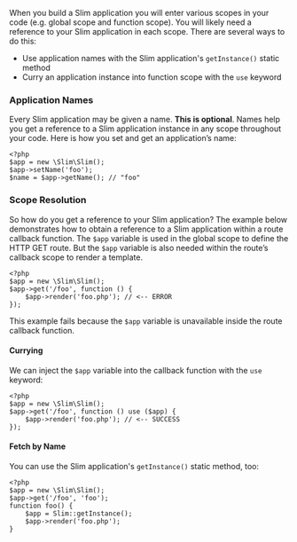 When you build a Slim application you will enter various scopes in your code (e.g. global scope and function scope).
You will likely need a reference to your Slim application in each scope. There are several ways to do this:

* Use application names with the Slim application's `getInstance()` static method
* Curry an application instance into function scope with the `use` keyword

### Application Names

Every Slim application may be given a name. **This is optional**. Names help you get a reference to a Slim
application instance in any scope throughout your code. Here is how you set and get an application’s name:

    <?php
    $app = new \Slim\Slim();
    $app->setName('foo');
    $name = $app->getName(); // "foo"

### Scope Resolution

So how do you get a reference to your Slim application? The example below demonstrates how to obtain a reference
to a Slim application within a route callback function. The `$app` variable is used in the global scope to define
the HTTP GET route. But the `$app` variable is also needed within the route’s callback scope to render a template.

    <?php
    $app = new \Slim\Slim();
    $app->get('/foo', function () {
        $app->render('foo.php'); // <-- ERROR
    });

This example fails because the `$app` variable is unavailable inside the route callback function.

#### Currying

We can inject the `$app` variable into the callback function with the `use` keyword:

    <?php
    $app = new \Slim\Slim();
    $app->get('/foo', function () use ($app) {
        $app->render('foo.php'); // <-- SUCCESS
    });

#### Fetch by Name

You can use the Slim application's `getInstance()` static method, too:

    <?php
    $app = new \Slim\Slim();
    $app->get('/foo', 'foo');
    function foo() {
        $app = Slim::getInstance();
        $app->render('foo.php');
    }
